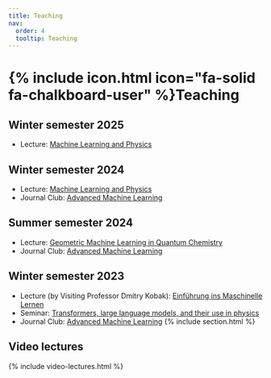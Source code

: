 ```yaml
---
title: Teaching
nav:
  order: 4
  tooltip: Teaching
---
```


# {% include icon.html icon="fa-solid fa-chalkboard-user" %}Teaching

## Winter semester 2025

* Lecture: [Machine Learning and Physics](25w/mlph/)


## Winter semester 2024

* Lecture: [Machine Learning and Physics](24w/mlph/)
* Journal Club: [Advanced Machine Learning](journal-club/)

## Summer semester 2024 

* Lecture: [Geometric Machine Learning in Quantum Chemistry](24s/gmlqc/)
* Journal Club: [Advanced Machine Learning](journal-club/)

## Winter semester 2023

* Lecture (by Visiting Professor Dmitry Kobak): [Einführung ins Maschinelle Lernen](https://dkobak.github.io/teaching/einfuehrung-ins-ml/)
* Seminar: [Transformers, large language models, and their use in physics](https://dkobak.github.io/teaching/transformers-llm-seminar/)
* Journal Club: [Advanced Machine Learning](journal-club/)
{% include section.html %}

## Video lectures

{% include video-lectures.html %}
 
